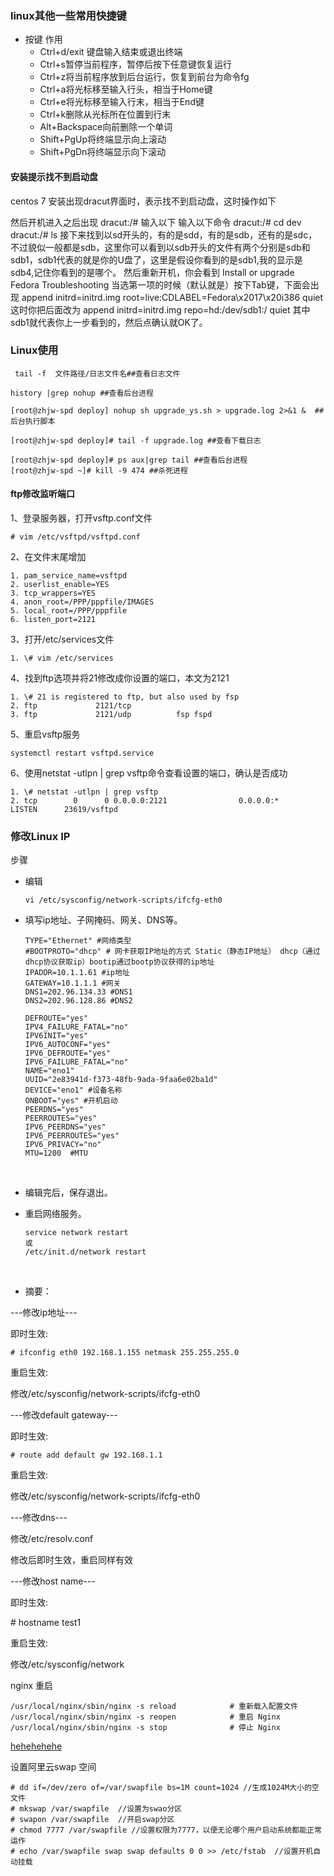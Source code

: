 

### linux其他一些常用快捷键

* 按键	作用
  * Ctrl+d/exit 键盘输入结束或退出终端
  * Ctrl+s暂停当前程序，暂停后按下任意键恢复运行
  * Ctrl+z将当前程序放到后台运行，恢复到前台为命令fg
  * Ctrl+a将光标移至输入行头，相当于Home键
  * Ctrl+e将光标移至输入行末，相当于End键
  * Ctrl+k删除从光标所在位置到行末
  * Alt+Backspace向前删除一个单词
  * Shift+PgUp将终端显示向上滚动
  * Shift+PgDn将终端显示向下滚动


#### 安装提示找不到启动盘

centos 7 安装出现dracut界面时，表示找不到启动盘，这时操作如下

然后开机进入之后出现
dracut:/#
输入以下
输入以下命令
dracut:/# cd dev
dracut:/# ls
接下来找到以sd开头的，有的是sdd，有的是sdb，还有的是sdc，不过貌似一般都是sdb，这里你可以看到以sdb开头的文件有两个分别是sdb和sdb1，sdb1代表的就是你的U盘了，这里是假设你看到的是sdb1,我的显示是sdb4,记住你看到的是哪个。
然后重新开机，你会看到
Install or upgrade Fedora
Troubleshooting
当选第一项的时候（默认就是）按下Tab键，下面会出现
append initrd=initrd.img root=live:CDLABEL=Fedora\x2017\x20i386 quiet
这时你把后面改为
append initrd=initrd.img repo=hd:/dev/sdb1:/ quiet
其中sdb1就代表你上一步看到的，然后点确认就OK了。



### Linux使用

~~~shell
 tail -f  文件路径/日志文件名##查看日志文件
~~~

~~~shell
history |grep nohup ##查看后台进程
~~~

~~~shell
[root@zhjw-spd deploy] nohup sh upgrade_ys.sh > upgrade.log 2>&1 &  ##后台执行脚本
~~~
~~~shell
[root@zhjw-spd deploy]# tail -f upgrade.log ##查看下载日志
~~~

~~~shell
[root@zhjw-spd deploy]# ps aux|grep tail ##查看后台进程
[root@zhjw-spd ~]# kill -9 474 ##杀死进程
~~~



#### ftp修改监听端口

1、登录服务器，打开vsftp.conf文件

~~~shell
# vim /etc/vsftpd/vsftpd.conf  
~~~

2、在文件末尾增加

~~~shell
1. pam_service_name=vsftpd  
2. userlist_enable=YES  
3. tcp_wrappers=YES  
4. anon_root=/PPP/pppfile/IMAGES  
5. local_root=/PPP/pppfile  
6. listen_port=2121  

~~~

3、打开/etc/services文件
~~~shell
1. \# vim /etc/services  
~~~
4、找到ftp选项并将21修改成你设置的端口，本文为2121
~~~shell
1. \# 21 is registered to ftp, but also used by fsp  
2. ftp             2121/tcp  
3. ftp             2121/udp          fsp fspd  
~~~
5、重启vsftp服务
~~~shell
systemctl restart vsftpd.service
~~~

6、使用netstat -utlpn | grep vsftp命令查看设置的端口，确认是否成功

~~~shell
1. \# netstat -utlpn | grep vsftp  
2. tcp        0      0 0.0.0.0:2121                0.0.0.0:*                   LISTEN      23619/vsftpd  
~~~
### 修改Linux IP

步骤

* 编辑

  ~~~shell
  vi /etc/sysconfig/network-scripts/ifcfg-eth0
  ~~~

* 填写ip地址、子网掩码、网关、DNS等。

  ~~~shell
  TYPE="Ethernet" #网络类型
  #BOOTPROTO="dhcp" # 网卡获取IP地址的方式 Static（静态IP地址） dhcp（通过dhcp协议获取ip）bootip通过bootp协议获得的ip地址 
  IPADDR=10.1.1.61 #ip地址
  GATEWAY=10.1.1.1 #网关
  DNS1=202.96.134.33 #DNS1
  DNS2=202.96.128.86 #DNS2

  DEFROUTE="yes" 
  IPV4_FAILURE_FATAL="no"
  IPV6INIT="yes"
  IPV6_AUTOCONF="yes"
  IPV6_DEFROUTE="yes"
  IPV6_FAILURE_FATAL="no"
  NAME="eno1" 
  UUID="2e83941d-f373-48fb-9ada-9faa6e02ba1d"
  DEVICE="eno1" #设备名称
  ONBOOT="yes" #开机启动
  PEERDNS="yes"
  PEERROUTES="yes"
  IPV6_PEERDNS="yes"
  IPV6_PEERROUTES="yes"
  IPV6_PRIVACY="no"
  MTU=1200  #MTU
  ~~~

  ​

* 编辑完后，保存退出。

* 重启网络服务。

  ~~~shell
  service network restart
  或
  /etc/init.d/network restart
  ~~~

  ​

* 摘要：

---修改ip地址---

即时生效:
~~~shell
# ifconfig eth0 192.168.1.155 netmask 255.255.255.0
~~~
重启生效:

修改/etc/sysconfig/network-scripts/ifcfg-eth0

---修改default gateway---

即时生效:

~~~shell
# route add default gw 192.168.1.1
~~~

重启生效:

修改/etc/sysconfig/network-scripts/ifcfg-eth0

---修改dns---

修改/etc/resolv.conf

修改后即时生效，重启同样有效

---修改host name---

即时生效:

\# hostname test1

重启生效:

修改/etc/sysconfig/network



nginx 重启

~~~
/usr/local/nginx/sbin/nginx -s reload            # 重新载入配置文件
/usr/local/nginx/sbin/nginx -s reopen            # 重启 Nginx
/usr/local/nginx/sbin/nginx -s stop              # 停止 Nginx
~~~

[hehehehehe](main.sap)



设置阿里云swap 空间

~~~
# dd if=/dev/zero of=/var/swapfile bs=1M count=1024 //生成1024M大小的空文件
# mkswap /var/swapfile  //设置为swao分区
# swapon /var/swapfile  //开启swap分区
# chmod 7777 /var/swapfile //设置权限为7777，以便无论哪个用户启动系统都能正常运作
# echo /var/swapfile swap swap defaults 0 0 >> /etc/fstab  //设置开机自动挂载
~~~

